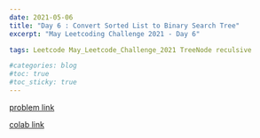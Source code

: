 ```yaml
---
date: 2021-05-06
title: "Day 6 : Convert Sorted List to Binary Search Tree"
excerpt: "May Leetcoding Challenge 2021 - Day 6"

tags: Leetcode May_Leetcode_Challenge_2021 TreeNode reculsive

#categories: blog
#toc: true
#toc_sticky: true
---
```


<script src="https://gist.github.com/1cg2cg3cg/d4a228eec1c89c7dfd660aef078bc634.js"></script>

[problem link](https://leetcode.com/explore/challenge/card/may-leetcoding-challenge-2021/598/week-1-may-1st-may-7th/3733/)

[colab link](https://colab.research.google.com/drive/1IyssaJxVu8ljxGTUzY8fArDt9zp92vvL)
